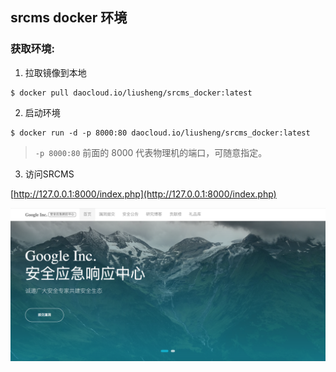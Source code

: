 ## srcms docker 环境

### 获取环境:

1. 拉取镜像到本地

 ```
$ docker pull daocloud.io/liusheng/srcms_docker:latest
 ```

2. 启动环境

 ```
$ docker run -d -p 8000:80 daocloud.io/liusheng/srcms_docker:latest
 ```
 > `-p 8000:80` 前面的 8000 代表物理机的端口，可随意指定。 

3. 访问SRCMS

[http://127.0.0.1:8000/index.php](http://127.0.0.1:8000/index.php)

![srcms_index.png](srcms_index.png)
